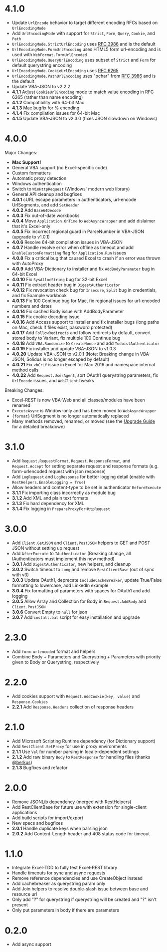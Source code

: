 # 4.1.0

- Update `UrlEncode` behavior to target different encoding RFCs based on `UrlEncodingMode`
- Add `UrlEncodingMode` with support for `Strict`, `Form`, `Query`, `Cookie`, and `Path`
- `UrlEncodingMode.StrictUrlEncoding` uses [RFC 3986](https://tools.ietf.org/html/rfc3986) and is the default
- `UrlEncodingMode.FormUrlEncoding` uses HTML5 form url-encoding and is used with `WebFormat.FormUrlEncoded`
- `UrlEncodingMode.QueryUrlEncoding` uses subset of `Strict` and `Form` for default querystring encoding
- `UrlEncodingMode.CookieUrlEncoding` uses [RFC 6265](https://tools.ietf.org/html/rfc6265)
- `UrlEncodingMode.PathUrlEncoding` uses "pchar" from [RFC 3986](https://tools.ietf.org/html/rfc3986) and is the default
- Update VBA-JSON to v2.2.2
- __4.1.1__ Adjust `CookieUrlEncoding` mode to match value encoding in RFC 6265 (rather than name encoding)
- __4.1.2__ Compatibility with 64-bit Mac
- __4.1.3__ Mac bugfix for % encoding
- __4.1.4__ Fix compilation issues for 64-bit Mac
- __4.1.5__ Update VBA-JSON to v2.3.0 (fixes JSON slowdown on Windows)

# 4.0.0

Major Changes:

- __Mac Support!__
- General VBA support (no Excel-specific code)
- Custom formatters
- Automatic proxy detection
- Windows authentication
- Switch to `WinHttpRequest` (Windows' modern web library)
- General API cleanup and bugfixes
- __4.0.1__ cURL escape parameters in authenticators, url-encode UrlSegments, and add `SetHeader`
- __4.0.2__ Add `Base64Decode`
- __4.0.3__ Fix out-of-date workbooks
- __4.0.4__ Move `Application.OnTime` to `WebAsyncWrapper` and add dislaimer that it's Excel-only
- __4.0.5__ Fix incorrect regional guard in ParseNumber in VBA-JSON (upgrade to v1.0.1)
- __4.0.6__ Resolve 64-bit compilation issues in VBA-JSON
- __4.0.7__ Handle resolve error when offline as timeout and add `EnableCustomFormatting` flag for `Application.Run` issues
- __4.0.8__ Fix a critical bug that caused Excel to crash if an error was thrown with AutoProxy
- __4.0.9__ Add VBA-Dictionary to installer and fix `AddBodyParameter` bug in 64-bit Excel
- __4.0.10__ Fix `SysAllocString` bug for 32-bit Excel
- __4.0.11__ Fix extract header bug in `DigestAuthenticator`
- __4.0.12__ Fix revocation check bug for `Insecure`, `Split` bug in credentials, and fix Example workbook
- __4.0.13__ Fix 100 Continue bug for Mac, fix regional issues for url-encoded numbers and dates
- __4.0.14__ Fix cached Body issue with AddBodyParameter
- __4.0.15__ Fix cookie decoding issue
- __4.0.16__ Add Access support to installer and fix installer bugs (long paths on Mac, check if files exist, password protected)
- __4.0.17__ Add `FollowRedirects` and follow redirects by default, convert stored body to Variant, fix multiple 100 Continue bug
- __4.0.18__ Add `VBA.Randomize` to `CreateNonce` and add `TodoistAuthenticator`
- __4.0.19__ Fix installer and update VBA-JSON to v1.0.3
- __4.0.20__ Update VBA-JSON to v2.0.1 (Note: Breaking change in VBA-JSON, Solidus is no longer escaped by default)
- __4.0.21__ Fix `vbCrLf` issue in Excel for Mac 2016 and namespace internal method calls
- __4.0.22__ Add `Request.UserAgent`, sort OAuth1 querystring parameters, fix `UrlEncode` issues, and `WebClient` tweaks

Breaking Changes:

- Excel-REST is now VBA-Web and all classes/modules have been renamed
- `ExecuteAsync` is Window-only and has been moved to `WebAsyncWrapper`
- `{format}` UrlSegment is no longer automatically replaced
- Many methods removed, renamed, or moved (see the [Upgrade Guide](https://github.com/VBA-tools/VBA-Web/wiki/Upgrading-from-v3.*-to-v4.*#6-replaceremove-vba-web-incompatibilities) for a detailed breakdown)

# 3.1.0

- Add `Request.RequestFormat`, `Request.ResponseFormat`, and `Request.Accept` for setting separate request and response formats (e.g. form-urlencoded request with json response)
- Add `LogRequest` and `LogResponse` for better logging detail (enable with `RestHelpers.EnableLogging = True`)
- Allow headers and content-type to be set in authenticator `BeforeExecute`
- __3.1.1__ Fix importing class incorrectly as module bug
- __3.1.2__ Add XML and plain text formats
- __3.1.3__ Fix hard dependency for XML
- __3.1.4__ Fix logging in `PrepareProxyForHttpRequest`

# 3.0.0

- Add `Client.GetJSON` and `Client.PostJSON` helpers to GET and POST JSON without setting up request
- Add `AfterExecute` to `IAuthenticator` (Breaking change, all IAuthenticators must implement this new method)
- __3.0.1__ Add `DigestAuthenticator`, new helpers, and cleanup
- __3.0.2__ Switch timeout to `Long` and remove `RestClientBase` (out of sync with v3)
- __3.0.3__ Update OAuth1, deprecate `IncludeCacheBreaker`, update True/False formatting to lowercase, add LinkedIn example
- __3.0.4__ Fix formatting of parameters with spaces for OAuth1 and add logging
- __3.0.5__ Allow Array and Collection for Body in `Request.AddBody` and `Client.PostJSON`
- __3.0.6__ Convert Empty to `null` for json
- __3.0.7__ Add `install.bat` script for easy installation and upgrade

# 2.3.0

- Add `form-urlencoded` format and helpers
- Combine Body + Parameters and Querystring + Parameters with priority given to Body or Querystring, respectively

# 2.2.0

- Add cookies support with `Request.AddCookie(key, value)` and `Response.Cookies`
- __2.2.1__ Add `Response.Headers` collection of response headers

# 2.1.0

- Add Microsoft Scripting Runtime dependency (for Dictionary support)
- Add `RestClient.SetProxy` for use in proxy environments
- __2.1.1__ Use `Val` for number parsing in locale-dependent settings
- __2.1.2__ Add raw binary `Body` to `RestResponse` for handling files (thanks [@berkus](https://github.com/berkus))
- __2.1.3__ Bugfixes and refactor

# 2.0.0

- Remove JSONLib dependency (merged with RestHelpers)
- Add RestClientBase for future use with extension for single-client applications
- Add build scripts for import/export
- New specs and bugfixes
- __2.0.1__ Handle duplicate keys when parsing json
- __2.0.2__ Add Content-Length header and 408 status code for timeout

# 1.1.0

- Integrate Excel-TDD to fully test Excel-REST library
- Handle timeouts for sync and async requests
- Remove reference dependencies and use CreateObject instead
- Add cachebreaker as querystring param only
- Add Join helpers to resolve double-slash issue between base and resource url
- Only add "?" for querystring if querystring will be created and "?" isn't present
- Only put parameters in body if there are parameters

# 0.2.0

- Add async support
